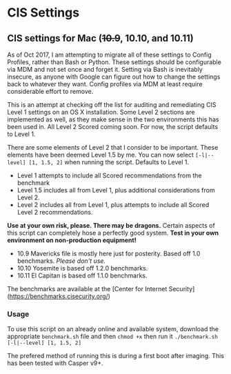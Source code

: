 CIS Settings
========

## CIS settings for Mac (~~10.9~~, 10.10, and 10.11)

As of Oct 2017, I am attempting to migrate all of these settings to Config Profiles, rather than Bash or Python. These settings should be configurable via MDM and not set once and forget it. Setting via Bash is inevitably insecure, as anyone with Google can figure out how to change the settings back to whatever they want. Config profiles via MDM at least require considerable effort to remove.

This is an attempt at checking off the list for auditing and remediating CIS Level 1 settings on an OS X installation. Some Level 2 sections are implemented as well, as they make sense in the two environments this has been used in. All Level 2 Scored coming soon. For now, the script defaults to Level 1. 

There are some elements of Level 2 that I consider to be important. These elements have been deemed Level 1.5 by me. You can now select `[-l|--level] [1, 1.5, 2]` when running the script. Defaults to Level 1.
- Level 1 attempts to include all Scored recommendations from the benchmark
- Level 1.5 includes all from Level 1, plus additional considerations from Level 2.
- Level 2 includes all from Level 1, plus attempts to include all Scored Level 2 recommendations.

**Use at your own risk, please. There may be dragons.** Certain aspects of this script can completely hose a perfectly good system. **Test in your own environment on non-production equipment!**

- 10.9 Mavericks file is mostly here just for posterity. Based off 1.0 benchmarks. *Please don't use.*
- 10.10 Yosemite is based off 1.2.0 benchmarks.
- 10.11 El Capitan is based off 1.1.0 benchmarks.

The benchmarks are available at the [Center for Internet Security] (https://benchmarks.cisecurity.org/)

### Usage

To use this script on an already online and available system, download the appropriate `benchmark.sh` file and then `chmod +x` then run it `./benchmark.sh [-l|--level] [1, 1.5, 2]`

The prefered method of running this is during a first boot after imaging. This has been tested with Casper v9+.
